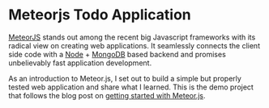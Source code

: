 Meteorjs Todo Application
=========================

[MeteorJS](https://www.meteor.com/) stands out among the recent big Javascript
frameworks with its radical view on creating web applications. It seamlessly
connects the client side code with a [Node](http://nodejs.org/) +
[MongoDB](http://www.mongodb.org/) based backend and promises unbelievably
fast application development.

As an introduction to Meteor.js, I set out to build a simple but properly
tested web application and share what I learned. This is the demo project
that follows the blog post on 
[getting started with  Meteor.js](https://semaphoreapp.com/blog/2014/10/21/meteorjs-getting-started.html).
